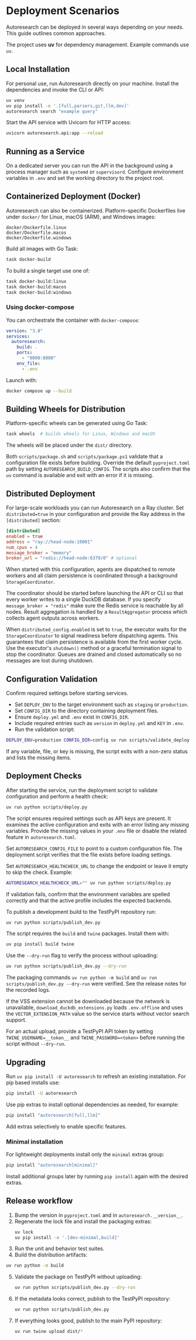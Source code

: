 # Deployment Scenarios

Autoresearch can be deployed in several ways depending on your needs. This guide outlines common approaches.

The project uses **uv** for dependency management. Example commands use `uv`.

## Local Installation

For personal use, run Autoresearch directly on your machine. Install the dependencies and invoke the CLI or API:

```bash
uv venv
uv pip install -e '.[full,parsers,git,llm,dev]'
autoresearch search "example query"
```

Start the API service with Uvicorn for HTTP access:

```bash
uvicorn autoresearch.api:app --reload
```

## Running as a Service

On a dedicated server you can run the API in the background using a process manager such as `systemd` or `supervisord`. Configure environment variables in `.env` and set the working directory to the project root.

## Containerized Deployment (Docker)

Autoresearch can also be containerized. Platform-specific Dockerfiles live
under `docker/` for Linux, macOS (ARM), and Windows images:

```
docker/Dockerfile.linux
docker/Dockerfile.macos
docker/Dockerfile.windows
```

Build all images with Go Task:

```bash
task docker-build
```

To build a single target use one of:

```bash
task docker-build:linux
task docker-build:macos
task docker-build:windows
```

### Using docker-compose

You can orchestrate the container with `docker-compose`:

```yaml
version: "3.8"
services:
  autoresearch:
    build: .
    ports:
      - "8000:8000"
    env_file:
      - .env
```

Launch with:

```bash
docker compose up --build
```

## Building Wheels for Distribution

Platform-specific wheels can be generated using Go Task:

```bash
task wheels  # builds wheels for Linux, Windows and macOS
```

The wheels will be placed under the `dist/` directory.

Both `scripts/package.sh` and `scripts/package.ps1` validate that a
configuration file exists before building. Override the default
`pyproject.toml` path by setting `AUTORESEARCH_BUILD_CONFIG`. The scripts also
confirm that the `uv` command is available and exit with an error if it is
missing.

## Distributed Deployment

For large-scale workloads you can run Autoresearch on a Ray cluster.  Set
`distributed=true` in your configuration and provide the Ray address in the
`[distributed]` section:

```toml
[distributed]
enabled = true
address = "ray://head-node:10001"
num_cpus = 4
message_broker = "memory"
broker_url = "redis://head-node:6379/0" # optional
```

When started with this configuration, agents are dispatched to remote workers and all
claim persistence is coordinated through a background `StorageCoordinator`.

The coordinator should be started before launching the API or CLI so that every
worker writes to a single DuckDB database. If you specify `message_broker = "redis"`
make sure the Redis service is reachable by all nodes. Result aggregation is
handled by a `ResultAggregator` process which collects agent outputs across
workers.

When `distributed_config.enabled` is set to `true`, the executor waits for the
`StorageCoordinator` to signal readiness before dispatching agents. This
guarantees that claim persistence is available from the first worker cycle. Use
the executor's `shutdown()` method or a graceful termination signal to stop the
coordinator. Queues are drained and closed automatically so no messages are
lost during shutdown.

## Configuration Validation

Confirm required settings before starting services.

- Set `DEPLOY_ENV` to the target environment such as `staging` or
  `production`.
- Set `CONFIG_DIR` to the directory containing deployment files.
- Ensure `deploy.yml` and `.env` exist in `CONFIG_DIR`.
- Include required entries such as `version` in `deploy.yml` and `KEY` in
  `.env`.
- Run the validation script:

```bash
DEPLOY_ENV=production CONFIG_DIR=config uv run scripts/validate_deploy.py
```

If any variable, file, or key is missing, the script exits with a non-zero
status and lists the missing items.

## Deployment Checks

After starting the service, run the deployment script to validate configuration
and perform a health check:

```bash
uv run python scripts/deploy.py
```

The script ensures required settings such as API keys are present. It examines
the active configuration and exits with an error listing any missing variables.
Provide the missing values in your `.env` file or disable the related feature in
`autoresearch.toml`.

Set `AUTORESEARCH_CONFIG_FILE` to point to a custom configuration file. The
deployment script verifies that the file exists before loading settings.

Set `AUTORESEARCH_HEALTHCHECK_URL` to change the endpoint or leave it empty to
skip the check. Example:

```bash
AUTORESEARCH_HEALTHCHECK_URL="" uv run python scripts/deploy.py
```

If validation fails, confirm that the environment variables are spelled
correctly and that the active profile includes the expected backends.

To publish a development build to the TestPyPI repository run:

```bash
uv run python scripts/publish_dev.py
```

The script requires the `build` and `twine` packages. Install them with:

```bash
uv pip install build twine
```

Use the `--dry-run` flag to verify the process without uploading:

```bash
uv run python scripts/publish_dev.py --dry-run
```

The packaging commands `uv run python -m build` and
`uv run scripts/publish_dev.py --dry-run` were verified.  See the release notes
for the recorded logs.

If the VSS extension cannot be downloaded because the network is unavailable,
`download_duckdb_extensions.py` loads `.env.offline` and uses the
`VECTOR_EXTENSION_PATH` value so the service starts without vector search
support.

For an actual upload, provide a TestPyPI API token by setting
`TWINE_USERNAME=__token__` and `TWINE_PASSWORD=<token>` before running the
script without `--dry-run`.
## Upgrading
Run `uv pip install -U autoresearch` to refresh an existing installation.
For pip based installs use:
```bash
pip install -U autoresearch
```
Use pip extras to install optional dependencies as needed, for example:
```bash
pip install "autoresearch[full,llm]"
```
Add extras selectively to enable specific features.

### Minimal installation
For lightweight deployments install only the `minimal` extras group:
```bash
pip install "autoresearch[minimal]"
```
Install additional groups later by running `pip install` again with the desired
extras.

## Release workflow

1. Bump the version in `pyproject.toml` and in `autoresearch.__version__`.
2. Regenerate the lock file and install the packaging extras:
   ```bash
   uv lock
   uv pip install -e '.[dev-minimal,build]'
   ```
3. Run the unit and behavior test suites.
4. Build the distribution artifacts:
```bash
uv run python -m build
```
5. Validate the package on TestPyPI without uploading:
   ```bash
   uv run python scripts/publish_dev.py --dry-run
   ```
6. If the metadata looks correct, publish to the TestPyPI repository:
   ```bash
   uv run python scripts/publish_dev.py
   ```
7. If everything looks good, publish to the main PyPI repository:
   ```bash
   uv run twine upload dist/*
   ```


